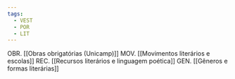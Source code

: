 ```yaml
---
tags:
  - VEST
  - POR
  - LIT
---
```

OBR. [[Obras obrigatórias (Unicamp)]]
MOV. [[Movimentos literários e escolas]]
REC. [[Recursos literários e linguagem poética]]
GEN. [[Gêneros e formas literárias]]